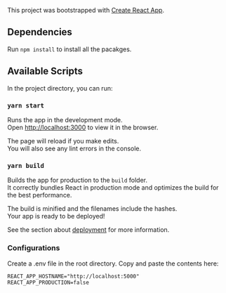 This project was bootstrapped with [Create React App](https://github.com/facebook/create-react-app).

## Dependencies
Run `npm install` to install all the pacakges.

## Available Scripts

In the project directory, you can run:

### `yarn start`

Runs the app in the development mode.<br />
Open [http://localhost:3000](http://localhost:3000) to view it in the browser.

The page will reload if you make edits.<br />
You will also see any lint errors in the console.

### `yarn build`

Builds the app for production to the `build` folder.<br />
It correctly bundles React in production mode and optimizes the build for the best performance.

The build is minified and the filenames include the hashes.<br />
Your app is ready to be deployed!

See the section about [deployment](https://facebook.github.io/create-react-app/docs/deployment) for more information.

### Configurations
Create a .env file in the root directory. Copy and paste the contents here:
```
REACT_APP_HOSTNAME="http://localhost:5000"
REACT_APP_PRODUCTION=false
```
